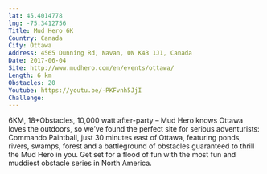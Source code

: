 ```yaml
---
lat: 45.4014778
lng: -75.3412756
Title: Mud Hero 6K
Country: Canada
City: Ottawa
Address: 4565 Dunning Rd, Navan, ON K4B 1J1, Canada
Date: 2017-06-04
Site: http://www.mudhero.com/en/events/ottawa/
Length: 6 km
Obstacles: 20
Youtube: https://youtu.be/-PKFvnh5JjI
Challenge:
---
```


6KM, 18+Obstacles, 10,000 watt after-party – Mud Hero knows Ottawa loves the outdoors, so we’ve found the perfect site for serious adventurists: Commando Paintball, just 30 minutes east of Ottawa, featuring ponds, rivers, swamps, forest and a battleground of obstacles guaranteed to thrill the Mud Hero in you. Get set for a flood of fun with the most fun and muddiest obstacle series in North America.